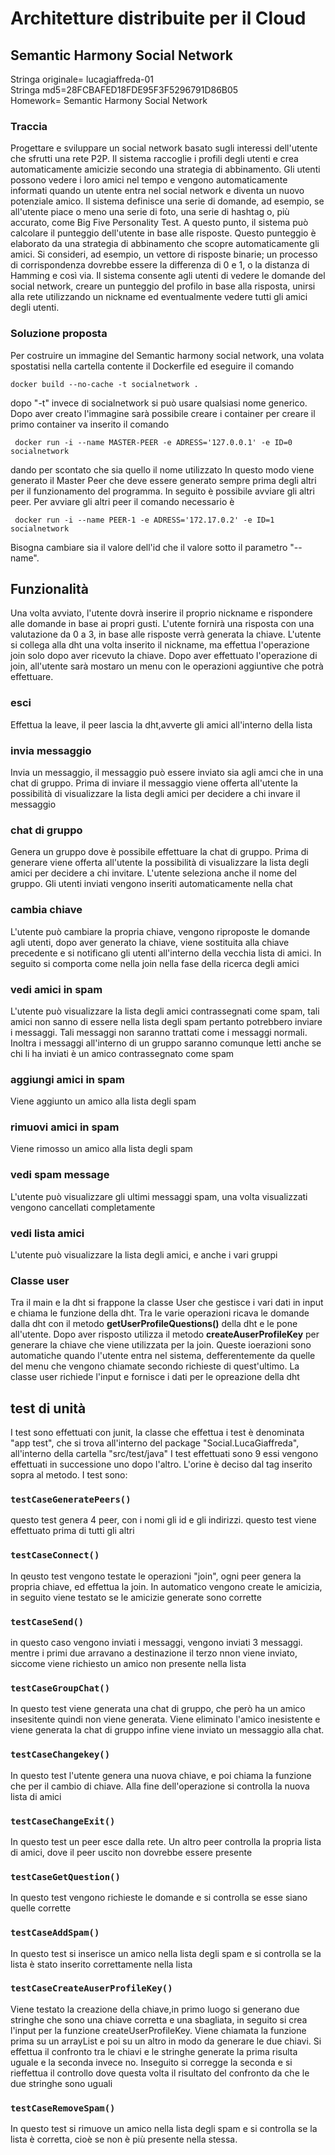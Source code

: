 <h1> Architetture distribuite per il Cloud</h1>
<h2> Semantic Harmony Social Network </h2>
Stringa originale= lucagiaffreda-01 <br/>
Stringa md5=28FCBAFED18FDE95F3F5296791D86B05<br/>
Homework= Semantic Harmony Social Network
<h3> Traccia</h3>
Progettare e sviluppare un social network basato sugli interessi dell'utente che sfrutti una rete P2P. Il sistema raccoglie i profili degli utenti e crea automaticamente amicizie secondo una strategia di abbinamento. Gli utenti possono vedere i loro amici nel tempo e vengono automaticamente informati quando un utente entra nel social network e diventa un nuovo potenziale amico. Il sistema definisce una serie di domande, ad esempio, se all'utente piace o meno una serie di foto, una serie di hashtag o, più accurato, come Big Five Personality Test. A questo punto, il sistema può calcolare il punteggio dell'utente in base alle risposte. Questo punteggio è elaborato da una strategia di abbinamento che scopre automaticamente gli amici. Si consideri, ad esempio, un vettore di risposte binarie; un processo di corrispondenza dovrebbe essere la differenza di 0 e 1, o la distanza di Hamming e così via. Il sistema consente agli utenti di vedere le domande del social network, creare un punteggio del profilo in base alla risposta, unirsi alla rete utilizzando un nickname ed eventualmente vedere tutti gli amici degli utenti.

<h3> Soluzione proposta</h3>
Per costruire un immagine del Semantic harmony social network, una volata spostatisi nella cartella contente il Dockerfile ed eseguire il comando <pre><code>docker build --no-cache -t socialnetwork .</pre></code> dopo "-t" invece di socialnetwork si può usare qualsiasi nome generico.
Dopo aver creato l'immagine sarà possibile creare i container per creare il primo container va inserito il comando <pre><code> docker run -i --name MASTER-PEER -e ADRESS='127.0.0.1' -e ID=0 socialnetwork</pre></code> dando per scontato che sia quello il nome utilizzato
In questo modo viene generato il Master Peer che deve essere generato sempre prima degli altri per il funzionamento del programma. In seguito è possibile avviare gli altri peer.
Per avviare gli altri peer il comando necessario è <pre><code> docker run -i --name PEER-1 -e ADRESS='172.17.0.2' -e ID=1 socialnetwork</pre></code>
Bisogna cambiare sia il valore dell'id che il valore sotto il parametro "--name".
<h2> Funzionalità</h2>
Una volta avviato, l'utente dovrà inserire il proprio nickname  e rispondere alle domande in base ai propri gusti. L'utente fornirà una risposta con una valutazione da 0 a 3, in base alle risposte verrà generata la chiave. L'utente si collega alla dht una volta inserito il nickname, ma effettua l'operazione join solo dopo aver ricevuto la chiave. Dopo aver effettuato l'operazione di join, all'utente sarà mostaro un menu con le operazioni aggiuntive che potrà effettuare.
<h3> esci </h3>
Effettua la leave, il peer lascia la dht,avverte gli amici all'interno della lista
<h3> invia messaggio </h3>
Invia un messaggio, il messaggio può essere inviato sia agli amci che in una chat di gruppo. Prima di inviare il messaggio viene offerta all'utente la possibilità di visualizzare la lista degli amici per decidere a chi invare il messaggio
<h3> chat di gruppo </h3>
Genera un gruppo dove è possibile effettuare la chat di gruppo. Prima di generare viene offerta all'utente la possibilità di visualizzare la lista degli amici per decidere a chi invitare. L'utente seleziona anche il nome del gruppo. Gli utenti inviati vengono inseriti automaticamente nella chat 
<h3> cambia chiave </h3>
L'utente può cambiare la propria chiave, vengono riproposte le domande agli utenti, dopo aver generato la chiave, viene sostituita alla chiave precedente e si notificano gli utenti all'interno della vecchia lista di amici. In seguito si comporta come nella join nella fase della ricerca degli amici
<h3> vedi amici in spam </h3>
L'utente può visualizzare la lista degli amici contrassegnati come spam, tali amici non sanno di essere nella lista degli spam pertanto potrebbero inviare i messaggi. Tali messaggi non saranno trattati come i messaggi normali. Inoltra i messaggi all'interno di un gruppo saranno comunque letti anche se chi li ha inviati è un amico contrassegnato come spam
<h3> aggiungi amici in spam </h3>
Viene aggiunto un amico alla lista degli spam
<h3> rimuovi amici in spam </h3>
Viene rimosso un amico alla lista degli spam
<h3> vedi spam message</h3>
L'utente può visualizzare gli ultimi messaggi spam, una volta visualizzati vengono cancellati completamente
<h3> vedi lista amici </h3>
L'utente può visualizzare la lista degli amici, e anche i vari gruppi
<h3>Classe user </h3>
Tra il main e la dht si frappone la classe User che gestisce i vari dati in input e chiama le funzione della dht.
Tra le varie operazioni ricava le domande dalla dht con il metodo <b> getUserProfileQuestions()</b> della dht e le pone all'utente. Dopo aver risposto utilizza il metodo <b> createAuserProfileKey</b>  per generare la chiave che viene utilizzata per la join. Queste ioerazioni sono automatiche quando l'utente entra nel sistema, defferentemente da quelle del menu che vengono chiamate secondo richieste di quest'ultimo. La classe user richiede l'input e fornisce i dati per le opreazione della dht
<h2>test di unità</h2>
I test sono effettuati con junit, la classe che effettua i test è denominata "app test", che si trova all'interno del package "Social.LucaGiaffreda", all'interno della cartella "src/test/java"
I test effettuati sono 9 essi vengono effettuati in successione uno dopo l'altro. L'orine è deciso dal tag inserito sopra al metodo. I test sono:
<h3><pre><code>testCaseGeneratePeers()</h3></pre></code>
questo test genera 4 peer, con i nomi gli id e gli indirizzi. questo test viene effettuato prima di tutti gli altri
<h3><pre><code>testCaseConnect()</h3></pre></code>
In qeusto test vengono testate le operazioni "join", ogni peer genera la propria chiave, ed effettua la join. In automatico vengono create le amicizia, in seguito viene testato se le amicizie generate sono corrette 
<h3><pre><code>testCaseSend()</h3></pre></code>
in questo caso vengono inviati i messaggi, vengono inviati 3 messaggi. mentre i primi due arravano a destinazione il terzo nnon viene inviato, siccome viene richiesto un amico non presente nella lista
<h3><pre><code>testCaseGroupChat()</h3></pre></code>
In questo test viene generata una chat di gruppo, che però ha un amico insesitente quindi non viene generata. Viene eliminato l'amico inesistente e viene generata la chat di gruppo infine viene inviato un messaggio alla chat.
<h3><pre><code>testCaseChangekey()</h3></pre></code>
In questo test l'utente genera una nuova chiave, e poi chiama la funzione che per il cambio di chiave. Alla fine dell'operazione si controlla la nuova lista di amici
<h3><pre><code>testCaseChangeExit()</h3></pre></code>
In questo test un peer esce dalla rete. Un altro peer controlla la propria lista di amici, dove il peer uscito non dovrebbe essere presente
<h3><pre><code>testCaseGetQuestion()</h3></pre></code>
In questo test vengono richieste le domande e si controlla se esse siano quelle corrette
<h3><pre><code>testCaseAddSpam()</h3></pre></code>
In questo test si inserisce un amico nella lista degli spam e si controlla se la lista è stato inserito correttamente nella lista
<h3><pre><code>testCaseCreateAuserProfileKey()</h3></pre></code>
Viene testato la creazione della chiave,in primo luogo si generano due stringhe che sono una chiave corretta e una sbagliata, in seguito si crea l'input per la funzione createUserProfileKey. Viene chiamata la funzione prima su un arrayList e poi su un altro in modo da generare le due chiavi. Si effettua il confronto tra le chiavi e le stringhe generate la prima risulta uguale e la seconda invece no. Inseguito si corregge la seconda e si rieffettua il controllo dove questa volta il risultato del confronto da che le due stringhe sono uguali
<h3><pre><code>testCaseRemoveSpam()</h3></pre></code>
In questo test si rimuove un amico nella lista degli spam e si controlla se la lista è corretta, cioè se non è più presente nella stessa.

